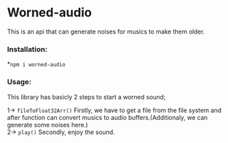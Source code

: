 <h1>Worned-audio</h1>
This is an api that can generate noises for musics to make them older.

<h3>Installation:</h3>

 *`npm i worned-audio`
 
<h3>Usage:</h3>

This library has basicly 2 steps to start a worned sound;

1-> `fileToFloat32Arr()` Firstly, we have to get a file from the file system and after function can convert musics to audio buffers.(Additionaly, we can generate some noises here.) <br>
2-> `play()` Secondly, enjoy the sound. 
